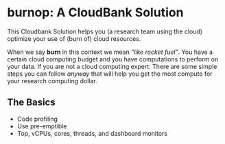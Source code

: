# burnop: A CloudBank Solution

This Cloudbank Solution helps you (a research team using the cloud) optimize your use of (burn of) cloud resources.

When we say **burn** in this context we mean *"like rocket fuel"*. You have a certain cloud computing budget and you have 
computations to perform on your data. If you are not a cloud computing expert: There are some simple steps you can follow
*anyway* that will help you get the most compute for your research computing dollar.

## The Basics

* Code profiling
* Use pre-emptible 
* Top, vCPUs, cores, threads, and dashboard monitors
